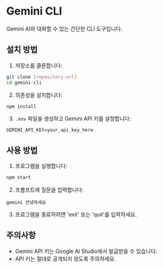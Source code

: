 # Gemini CLI

Gemini AI와 대화할 수 있는 간단한 CLI 도구입니다.

## 설치 방법

1. 저장소를 클론합니다:

```bash
git clone [repository-url]
cd gemini-cli
```

2. 의존성을 설치합니다:

```bash
npm install
```

3. `.env` 파일을 생성하고 Gemini API 키를 설정합니다:

```
GEMINI_API_KEY=your_api_key_here
```

## 사용 방법

1. 프로그램을 실행합니다:

```bash
npm start
```

2. 프롬프트에 질문을 입력합니다:

```
gemini 안녕하세요
```

3. 프로그램을 종료하려면 'exit' 또는 'quit'를 입력하세요.

## 주의사항

- Gemini API 키는 Google AI Studio에서 발급받을 수 있습니다.
- API 키는 절대로 공개되지 않도록 주의하세요.
